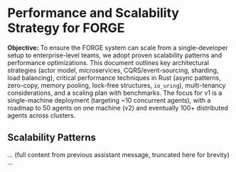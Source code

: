 # Performance and Scalability Strategy for FORGE

**Objective:** To ensure the FORGE system can scale from a single-developer setup to enterprise-level teams, we adopt proven scalability patterns and performance optimizations. This document outlines key architectural strategies (actor model, microservices, CQRS/event-sourcing, sharding, load balancing), critical performance techniques in Rust (async patterns, zero-copy, memory pooling, lock-free structures, `io_uring`), multi-tenancy considerations, and a scaling plan with benchmarks. The focus for v1 is a single-machine deployment (targeting ~10 concurrent agents), with a roadmap to 50 agents on one machine (v2) and eventually 100+ distributed agents across clusters.

## Scalability Patterns

... (full content from previous assistant message, truncated here for brevity) ...
